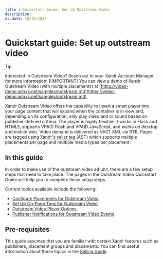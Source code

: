 ```yaml
---
title : Quickstart Guide: Set Up Outstream Video
description: 
ms.date: 10/28/2023
---
```



# Quickstart guide: Set up outstream video

> [!TIP]
> Interested in Outstream Video? 
> Reach out to your Xandr Account Manager for more information!
> [!IMPORTANT]
> You can view a demo of Xandr Outstream Video (with multiple placements) at [https://video-demo.adnxs.net/samples/outstream.md](https://video-demo.adnxs.net/samples/outstream.md).

Xandr Outstream Video offers the capability to insert a smart player into your page content that will expand when the container is in view and, depending on its configuration, only play video and or sound based on publisher-defined criteria. The player is highly flexible: it works in Flash and HTML5, supports VPAID Flash and
VPAID JavaScript, and works on desktop and mobile web. Video demand is delivered as VAST XML via RTB. Pages are tagged using [Xandr's seller tag](../seller-tag/seller-tag.md) (AST) which supports multiple placements per page and multiple media types per placement.

## In this guide

In order to make use of the outstream video ad unit, there are a few setup steps that need to take place. The pages in the Outstream Video Quickstart Guide will help you to complete these setup steps.

Current topics available include the following:

- [Configure Placements for Outstream Video](configure-placements-for-outstream-video.md)
- [Set Up On-Page Tags for Outstream Video](../seller-tag/set-up-on-page-tags-for-outstream-video.md)
- [Outstream Video Player Options](outstream-video-player-options.md)
- [Publisher Notifications for Outstream Video Events](publisher-notifications-for-outstream-video-events.md)

## Pre-requisites

This guide assumes that you are familiar with certain Xandr features such as publishers, placement groups and placements. You can find useful information about these
topics in the [Selling Guide](selling-guide.md).